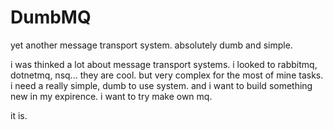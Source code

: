 # DumbMQ
yet another message transport system. absolutely dumb and simple.

i was thinked a lot about message transport systems. i looked to rabbitmq, dotnetmq, nsq... they are cool. but very complex for the most of mine tasks. i need a really simple, dumb to use system. and i want to build something new in my expirence. i want to try make own mq.

it is.
